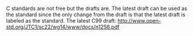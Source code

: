 C standards are not free but the drafts are.  The latest draft can be used as
the standard since the only change from the draft is that the latest draft is
labeled as the standard.  The latest C99 draft:
http://www.open-std.org/JTC1/sc22/wg14/www/docs/n1256.pdf
